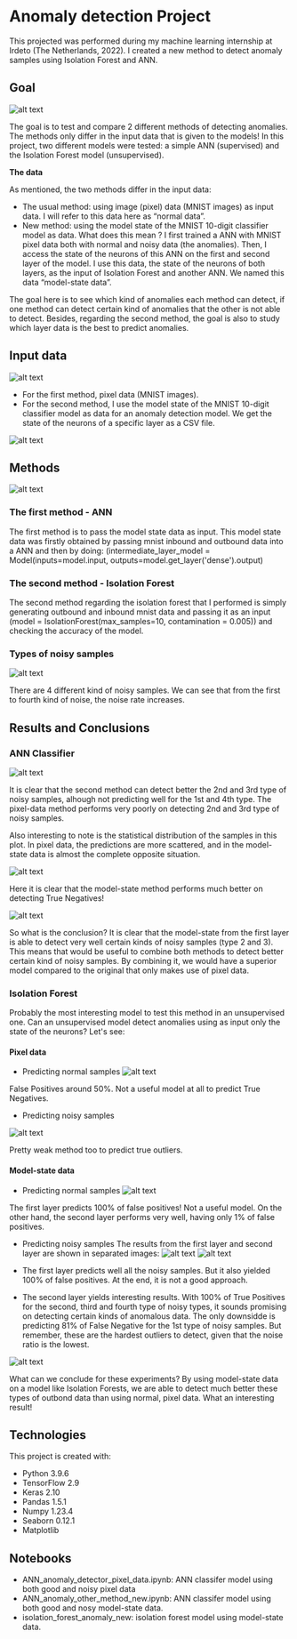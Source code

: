 # Anomaly detection Project
This projected was performed during my machine learning internship at Irdeto (The Netherlands, 2022). I created a new method to detect anomaly samples using Isolation Forest and ANN. 

## Goal
![alt text](goal.png)

The goal is to test and compare 2 different methods of detecting anomalies. The methods only differ in the input data that is given to the models! In this project, two different models were tested: a simple ANN (supervised) and the Isolation Forest model (unsupervised). 

**The data**

As mentioned, the two methods differ in the input data:

- The usual method: using image (pixel) data (MNIST images) as input data. I will refer to this data here as “normal data”.
- New method: using the model state of the MNIST 10-digit classifier model as data. What does this mean ? I first trained a ANN with MNIST pixel data both with normal and noisy data (the anomalies). Then, I access the state of the neurons of this ANN on the first and second layer of the model. I use this data,  the state of the neurons of both layers, as the input of Isolation Forest and another ANN. We named this data “model-state data”.

The goal here is to see which kind of anomalies each method can detect, if one method can detect certain kind of anomalies that the other is not able to detect. Besides, regarding the second method, the goal is also to study which layer data is the best to predict anomalies.


## Input data
![alt text](data.png)
- For the first method, pixel data (MNIST images).
- For the second method, I use the model state of the MNIST 10-digit classifier model as data for an anomaly detection model. We get the state of the neurons of a specific layer as a CSV file. 

![alt text](data2.png)

## Methods
![alt text](method.png)

### The first method - ANN
The first method is to pass the model state data as input. This model state data was firstly obtained by passing mnist inbound and outbound data into a ANN and then by doing: (intermediate_layer_model = Model(inputs=model.input, outputs=model.get_layer('dense').output) 

### The second method - Isolation Forest
The second method regarding the isolation forest that I performed is simply generating outbound and inbound mnist data and passing it as an input (model = IsolationForest(max_samples=10, contamination = 0.005)) and checking the accuracy of the model.


### Types of noisy samples 
![alt text](noisy.png)

There are 4 different kind of noisy samples. We can see that from the first to fourth kind of noise, the noise rate increases.

## Results and Conclusions

### ANN Classifier
![alt text](ann1.png)

It is clear that the second method can detect better the 2nd and 3rd type of noisy samples, alhough not predicting well for the 1st and 4th type. The pixel-data method performs very poorly on detecting 2nd and 3rd type of noisy samples.

Also interesting to note is the statistical distribution of the samples in this plot. In pixel data, the predictions are more scattered, and in the model-state data is almost the complete opposite situation.

![alt text](ann2.png)

Here it is clear that the model-state method performs much better on detecting True Negatives!

![alt text](ann3.png)

So what is the conclusion? It is clear that the model-state from the first layer is able to detect very well certain kinds of noisy samples (type 2 and 3). This means that would be useful to combine both methods to detect better certain kind of noisy samples. By combining it, we would have a superior model compared to the original that only makes use of pixel data. 



### Isolation Forest

Probably the most interesting model to test this method in an unsupervised one. Can an unsupervised model detect anomalies using as input only the state of the neurons? Let's see:

#### Pixel data
- Predicting normal samples
![alt text](f1.png)

False Positives around 50%. Not a useful model at all to predict True Negatives.
- Predicting noisy samples

![alt text](f2.png)

Pretty weak method too to predict true outliers. 

#### Model-state data
- Predicting normal samples
![alt text](f3.png)

The first layer predicts 100% of false positives! Not a useful model. On the other hand, the second layer performs very well, having only 1% of false positives. 

- Predicting noisy samples
The results from the first layer and second layer are shown in separated images:
![alt text](f4.png)
![alt text](f5.png)

- The first layer predicts well all the noisy samples. But it also yielded 100% of false positives. At the end, it is not a good approach.

- The second layer yields interesting results. With 100% of True Positives for the second, third and fourth type of noisy types, it sounds promising on detecting certain kinds of anomalous data. The only downsidde is predicting 81% of False Negative for the 1st type of noisy samples. But remember, these are the hardest outliers to detect, given that the noise ratio is the lowest.

![alt text](f6.png)

What can we conclude for these experiments? By using model-state data on a model like Isolation Forests, we are able to detect much better these types of outbond data than using normal, pixel data. What an interesting result!

## Technologies
This project is created with:
- Python 3.9.6
- TensorFlow 2.9
- Keras 2.10
- Pandas 1.5.1
- Numpy 1.23.4
- Seaborn 0.12.1
- Matplotlib 


## Notebooks
- ANN_anomaly_detector_pixel_data.ipynb: ANN classifer model using both good and noisy pixel data
- ANN_anomaly_other_method_new.ipynb: ANN classifer model using both good and nosy model-state data.
- isolation_forest_anomaly_new: isolation forest model using model-state data. 







